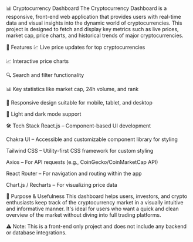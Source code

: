 📊 Cryptocurrency Dashboard
The Cryptocurrency Dashboard is a responsive, front-end web application that provides users with real-time data and visual insights into the dynamic world of cryptocurrencies. This project is designed to fetch and display key metrics such as live prices, market cap, price charts, and historical trends of major cryptocurrencies.

🚀 Features
💹 Live price updates for top cryptocurrencies

📈 Interactive price charts

🔍 Search and filter functionality

📊 Key statistics like market cap, 24h volume, and rank

📱 Responsive design suitable for mobile, tablet, and desktop

🌙 Light and dark mode support

🛠️ Tech Stack
React.js – Component-based UI development

Chakra UI – Accessible and customizable component library for styling

Tailwind CSS – Utility-first CSS framework for custom styling

Axios – For API requests (e.g., CoinGecko/CoinMarketCap API)

React Router – For navigation and routing within the app

Chart.js / Recharts – For visualizing price data

🎯 Purpose & Usefulness
This dashboard helps users, investors, and crypto enthusiasts keep track of the cryptocurrency market in a visually intuitive and informative manner. It's ideal for users who want a quick and clean overview of the market without diving into full trading platforms.

⚠️ Note: This is a front-end only project and does not include any backend or database integrations.

